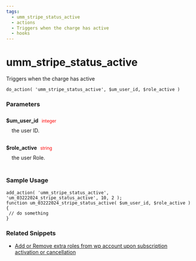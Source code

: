 ```yaml
---
tags: 
  - umm_stripe_status_active
  - actions
  - Triggers when the charge has active
  - hooks
---
```

# umm\_stripe\_status\_active
Triggers when the charge has active
<Badge text="Since 1.0.0" vertical="middle" />
``` php:no-line-numbers
do_action( 'umm_stripe_status_active', $um_user_id, $role_active )
```
<div class='hook-sep'></div>

### Parameters

<div style='padding: 10px 0px 10px;'>
<strong>$um_user_id</strong> <span style='color:red;font-size:12px;padding: 0px 5px 0px 5px' >integer</span>
<div style="margin-left:10px;padding: 10px 5px">the user ID.</div>
</div>
<div style='padding: 10px 0px 10px;'>
<strong>$role_active</strong> <span style='color:red;font-size:12px;padding: 0px 5px 0px 5px' >string</span>
<div style="margin-left:10px;padding: 10px 5px">the user Role.</div>
</div>
<div class='hook-sep'></div>



### Sample Usage

``` php:no-line-numbers
add_action( 'umm_stripe_status_active', 'um_03222024_stripe_status_active', 10, 2 );
function um_03222024_stripe_status_active( $um_user_id, $role_active ){
 // do something
}
```
<div class='hook-sep'></div>



### Related Snippets

- [ Add or Remove extra roles from wp account upon subscription activation or cancellation](../snippets/e2c3d12ec774f6a6383ca9abb5f2011e)


